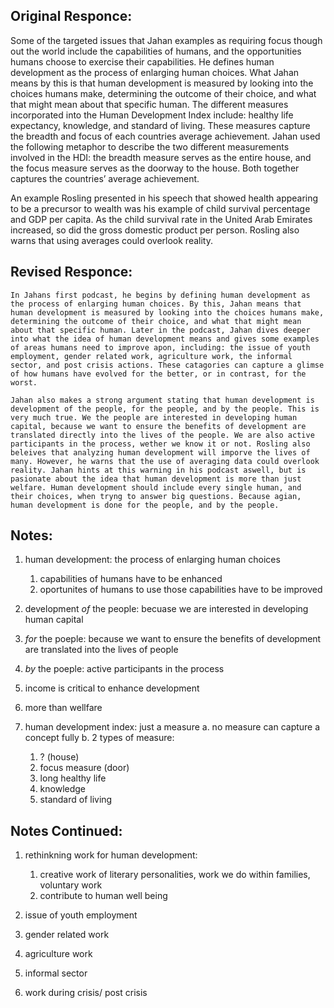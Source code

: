 ## Original Responce:
	
Some of the targeted issues that Jahan examples as requiring focus though out the world include the 
capabilities of humans, and the opportunities humans choose to exercise their capabilities. He defines human development as the process of enlarging human choices. What Jahan means by this is that human development is measured by looking into the choices humans make, determining the outcome of their choice, and what that might mean about that specific human. The different measures incorporated into the Human Development Index include: healthy life expectancy, knowledge, and standard of living. These measures capture the breadth and focus of each countries average achievement. Jahan used the following metaphor to describe the two different measurements involved in the HDI: the breadth measure serves as the entire house, and the focus measure serves as the doorway to the house. Both together captures the countries’ average achievement. 

An example Rosling presented in his speech that showed health appearing to be a precursor to wealth was his example of child survival percentage and GDP per capita. As the child survival rate in the United Arab Emirates increased, so did the gross domestic product per person. Rosling also warns that using averages could overlook reality.

## Revised Responce:

	In Jahans first podcast, he begins by defining human development as the process of enlarging human choices. By this, Jahan means that human development is measured by looking into the choices humans make, determining the outcome of their choice, and what that might mean about that specific human. Later in the podcast, Jahan dives deeper into what the idea of human development means and gives some examples of areas humans need to improve apon, including: the issue of youth employment, gender related work, agriculture work, the informal sector, and post crisis actions. These catagories can capture a glimse of how humans have evolved for the better, or in contrast, for the worst. 
	
	Jahan also makes a strong argument stating that human development is development of the people, for the people, and by the people. This is very much true. We the people are interested in developing human capital, because we want to ensure the benefits of development are translated directly into the lives of the people. We are also active participants in the process, wether we know it or not. Rosling also beleives that analyzing human development will imporve the lives of many. However, he warns that the use of averaging data could overlook reality. Jahan hints at this warning in his podcast aswell, but is pasionate about the idea that human development is more than just welfare. Human development should include every single human, and their choices, when tryng to answer big questions. Because agian, human development is done for the people, and by the people. 
 
 ## Notes:

1. human development: the process of enlarging human choices 
     1. capabilities of humans have to be enhanced 
     2. oportunites of humans to use those capabilities have to be improved
  
2. development *of* the people:
  becuase we are interested in developing human capital
3. *for* the poeple:
  because we want to ensure the benefits of development are translated into the lives of people 
4. *by* the poeple:
  active participants in the process 
  
5. income is critical to enhance development 

6. more than wellfare

7. human development index: just a measure
  a. no measure can capture a concept fully 
  b. 2 types of measure:
    1. ? (house)
    2. focus measure (door)
      1. long healthy life
      2. knowledge 
      3. standard of living
      
## Notes Continued:

1. rethinkning work for human development:
     1. creative work of literary personalities, work we do within families, voluntary work
     2. contribute to human well being

2. issue of youth employment 
  
3. gender related work

4. agriculture work

5. informal sector 

6. work during crisis/ post crisis



      
  
